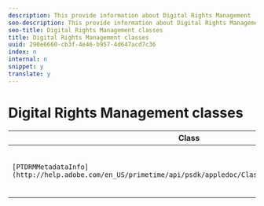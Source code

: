 ```yaml
---
description: This provide information about Digital Rights Management (DRM) activity.
seo-description: This provide information about Digital Rights Management (DRM) activity.
seo-title: Digital Rights Management classes
title: Digital Rights Management classes
uuid: 290e6660-cb3f-4e46-b957-4d647acd7c36
index: n
internal: n
snippet: y
translate: y
---
```


# Digital Rights Management classes


| **Class** |**Description** |
|---|---|
| `[PTDRMMetadataInfo](http://help.adobe.com/en_US/primetime/api/psdk/appledoc/Classes/PTDRMMetadataInfo.html)`  |Represents a specific DRM metadata instance. |

